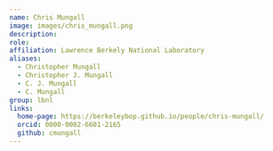 ```yaml
---
name: Chris Mungall
image: images/chris_mungall.png
description:
role: 
affiliation: Lawrence Berkely National Laboratory
aliases:
  - Christopher Mungall
  - Christopher J. Mungall
  - C. J. Mungall
  - C. Mungall
group: lbnl
links:
  home-page: https://berkeleybop.github.io/people/chris-mungall/
  orcid: 0000-0002-6601-2165
  github: cmungall
---
```


